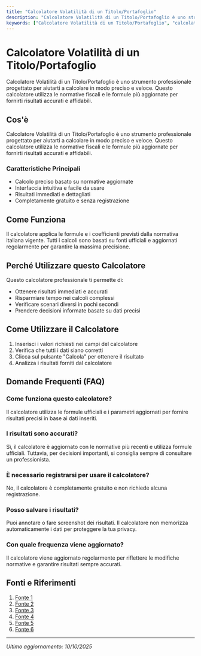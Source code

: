 ```yaml
---
title: "Calcolatore Volatilità di un Titolo/Portafoglio"
description: "Calcolatore Volatilità di un Titolo/Portafoglio è uno strumento professionale progettato per aiutarti a calcolare in modo preciso e veloce. Questo calcolatore utilizza le normative fiscali e le formule più aggiornate per fornirti risultati accurati e affidabili."
keywords: ["Calcolatore Volatilità di un Titolo/Portafoglio", "calcolatore", "calcolo online"]
---
```


# Calcolatore Volatilità di un Titolo/Portafoglio

Calcolatore Volatilità di un Titolo/Portafoglio è uno strumento professionale progettato per aiutarti a calcolare in modo preciso e veloce. Questo calcolatore utilizza le normative fiscali e le formule più aggiornate per fornirti risultati accurati e affidabili.

## Cos'è

Calcolatore Volatilità di un Titolo/Portafoglio è uno strumento professionale progettato per aiutarti a calcolare in modo preciso e veloce. Questo calcolatore utilizza le normative fiscali e le formule più aggiornate per fornirti risultati accurati e affidabili.

### Caratteristiche Principali

- Calcolo preciso basato su normative aggiornate
- Interfaccia intuitiva e facile da usare
- Risultati immediati e dettagliati
- Completamente gratuito e senza registrazione

## Come Funziona

Il calcolatore applica le formule e i coefficienti previsti dalla normativa italiana vigente. Tutti i calcoli sono basati su fonti ufficiali e aggiornati regolarmente per garantire la massima precisione.

## Perché Utilizzare questo Calcolatore

Questo calcolatore professionale ti permette di:

- Ottenere risultati immediati e accurati
- Risparmiare tempo nei calcoli complessi
- Verificare scenari diversi in pochi secondi
- Prendere decisioni informate basate su dati precisi

## Come Utilizzare il Calcolatore

1. Inserisci i valori richiesti nei campi del calcolatore
2. Verifica che tutti i dati siano corretti
3. Clicca sul pulsante "Calcola" per ottenere il risultato
4. Analizza i risultati forniti dal calcolatore

## Domande Frequenti (FAQ)

### Come funziona questo calcolatore?

Il calcolatore utilizza le formule ufficiali e i parametri aggiornati per fornire risultati precisi in base ai dati inseriti.

### I risultati sono accurati?

Sì, il calcolatore è aggiornato con le normative più recenti e utilizza formule ufficiali. Tuttavia, per decisioni importanti, si consiglia sempre di consultare un professionista.

### È necessario registrarsi per usare il calcolatore?

No, il calcolatore è completamente gratuito e non richiede alcuna registrazione.

### Posso salvare i risultati?

Puoi annotare o fare screenshot dei risultati. Il calcolatore non memorizza automaticamente i dati per proteggere la tua privacy.

### Con quale frequenza viene aggiornato?

Il calcolatore viene aggiornato regolarmente per riflettere le modifiche normative e garantire risultati sempre accurati.

## Fonti e Riferimenti

1. [Fonte 1](https://it.investing.com/tools/forex-volatility-calculator)
2. [Fonte 2](https://www.bancobpm.it/magazine/privati/investi-risparmia/che-cose-la-volatilita-di-un-titolo-di-un-fondo-di-un-mercato/)
3. [Fonte 3](https://www.moneycontroller.it/calcola-ottimizza-rischio-portafoglio/)
4. [Fonte 4](https://admiralmarkets.com/it/education/articles/forex-analysis/volatilita-di-un-titolo)
5. [Fonte 5](https://investiamo.tinaba.it/guida-investimento/volatilita-titolo-come-calcolarla)
6. [Fonte 6](https://andreailmatematico.it/finanza/titoli-portafogli-mercato-capm/rendimento-e-varianza-di-un-portafoglio/)

---

*Ultimo aggiornamento: 10/10/2025*
